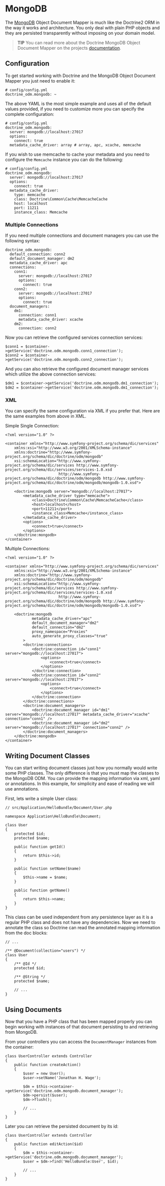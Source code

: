 MongoDB
=======

The [MongoDB][1] Object Document Mapper is much like the Doctrine2 ORM in the
way it works and architecture. You only deal with plain PHP objects and they are persisted
transparently without imposing on your domain model.

>**TIP**
>You can read more about the Doctrine MongoDB Object Document Mapper on the
>projects [documentation][2].

## Configuration

To get started working with Doctrine and the MongoDB Object Document Mapper you just need
to enable it:

    # config/config.yml
    doctrine_odm.mongodb: ~

The above YAML is the most simple example and uses all of the default values provided, if
you need to customize more you can specify the complete configuration:

    # config/config.yml
    doctrine_odm.mongodb:
      server: mongodb://localhost:27017
      options:
        connect: true
      metadata_cache_driver: array # array, apc, xcache, memcache

If you wish to use memcache to cache your metadata and you need to configure the `Memcache` instance you can do the following:

    # config/config.yml
    doctrine_odm.mongodb:
      server: mongodb://localhost:27017
      options:
        connect: true
      metadata_cache_driver:
        type: memcache
        class: Doctrine\Common\Cache\MemcacheCache
        host: localhost
        port: 11211
        instance_class: Memcache

### Multiple Connections

If you need multiple connections and document managers you can use the following syntax:

    doctrine_odm.mongodb:
      default_connection: conn2
      default_document_manager: dm2
      metadata_cache_driver: apc
      connections:
        conn1:
          server: mongodb://localhost:27017
          options:
            connect: true
        conn2:
          server: mongodb://localhost:27017
          options:
            connect: true
      document_managers:
        dm1:
          connection: conn1
          metadata_cache_driver: xcache
        dm2:
          connection: conn2

Now you can retrieve the configured services connection services:

    $conn1 = $container->getService('doctrine.odm.mongodb.conn1_connection');
    $conn2 = $container->getService('doctrine.odm.mongodb.conn2_connection');

And you can also retrieve the configured document manager services which utilize the above
connection services:

    $dm1 = $container->getService('doctrine.odm.mongodb.dm1_connection');
    $dm2 = $container->getService('doctrine.odm.mongodb.dm1_connection');

### XML

You can specify the same configuration via XML if you prefer that. Here are the same
examples from above in XML.

Simple Single Connection:

    <?xml version="1.0" ?>

    <container xmlns="http://www.symfony-project.org/schema/dic/services"
        xmlns:xsi="http://www.w3.org/2001/XMLSchema-instance"
        xmlns:doctrine="http://www.symfony-project.org/schema/dic/doctrine/odm/mongodb"
        xsi:schemaLocation="http://www.symfony-project.org/schema/dic/services http://www.symfony-project.org/schema/dic/services/services-1.0.xsd
                            http://www.symfony-project.org/schema/dic/doctrine/odm/mongodb http://www.symfony-project.org/schema/dic/doctrine/odm/mongodb/mongodb-1.0.xsd">

        <doctrine:mongodb server="mongodb://localhost:27017">
            <metadata_cache_driver type="memcache">
                <class>Doctrine\Common\Cache\MemcacheCache</class>
                <host>localhost</host>
                <port>11211</port>
                <instance_class>Memcache</instance_class>
            </metadata_cache_driver>
            <options>
                <connect>true</connect>
            </options>
        </doctrine:mongodb>
    </container>

Multiple Connections:

    <?xml version="1.0" ?>

    <container xmlns="http://www.symfony-project.org/schema/dic/services"
        xmlns:xsi="http://www.w3.org/2001/XMLSchema-instance"
        xmlns:doctrine="http://www.symfony-project.org/schema/dic/doctrine/odm/mongodb"
        xsi:schemaLocation="http://www.symfony-project.org/schema/dic/services http://www.symfony-project.org/schema/dic/services/services-1.0.xsd
                            http://www.symfony-project.org/schema/dic/doctrine/odm/mongodb http://www.symfony-project.org/schema/dic/doctrine/odm/mongodb/mongodb-1.0.xsd">

        <doctrine:mongodb
                metadata_cache_driver="apc"
                default_document_manager="dm2"
                default_connection="dm2"
                proxy_namespace="Proxies"
                auto_generate_proxy_classes="true"
            >
            <doctrine:connections>
                <doctrine:connection id="conn1" server="mongodb://localhost:27017">
                    <options>
                        <connect>true</connect>
                    </options>
                </doctrine:connection>
                <doctrine:connection id="conn2" server="mongodb://localhost:27017">
                    <options>
                        <connect>true</connect>
                    </options>
                </doctrine:connection>
            </doctrine:connections>
            <doctrine:document_managers>
                <doctrine:document_manager id="dm1" server="mongodb://localhost:27017" metadata_cache_driver="xcache" connection="conn1" />
                <doctrine:document_manager id="dm2" server="mongodb://localhost:27017" connection="conn2" />
            </doctrine:document_managers>
        </doctrine:mongodb>
    </container>

## Writing Document Classes

You can start writing document classes just how you normally would write some PHP classes.
The only difference is that you must map the classes to the MongoDB ODM. You can provide
the mapping information via xml, yaml or annotations. In this example, for simplicity and
ease of reading we will use annotations.

First, lets write a simple User class:

    // src/Application/HelloBundle/Document/User.php

    namespace Application\HelloBundle\Document;

    class User
    {
        protected $id;
        protected $name;

        public function getId()
        {
            return $this->id;
        }

        public function setName($name)
        {
            $this->name = $name;
        }

        public function getName()
        {
            return $this->name;
        }
    }

This class can be used independent from any persistence layer as it is a regular PHP
class and does not have any dependencies. Now we need to annotate the class so Doctrine
can read the annotated mapping information from the doc blocks:

    // ...

    /** @Document(collection="users") */
    class User
    {
        /** @Id */
        protected $id;

        /** @String */
        protected $name;

        // ...
    }

## Using Documents

Now that you have a PHP class that has been mapped properly you can begin working with
instances of that document persisting to and retrieving from MongoDB.

From your controllers you can access the `DocumentManager` instances from the container:

    class UserController extends Controller
    {
        public function createAction()
        {
            $user = new User();
            $user->setName('Jonathan H. Wage');

            $dm = $this->container->getService('doctrine.odm.mongodb.document_manager');
            $dm->persist($user);
            $dm->flush();

            // ...
        }
    }

Later you can retrieve the persisted document by its id:

    class UserController extends Controller
    {
        public function editAction($id)
        {
            $dm = $this->container->getService('doctrine.odm.mongodb.document_manager');
            $user = $dm->find('HelloBundle:User', $id);

            // ...
        }
    }

[1]: http://www.mongodb.org/
[2]: http://www.doctrine-project.org/projects/mongodb_odm/1.0/docs/en